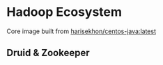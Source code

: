 # Hadoop Ecosystem

Core image built from [harisekhon/centos-java:latest](https://github.com/harisekhon/Dockerfiles)


## Druid & Zookeeper
